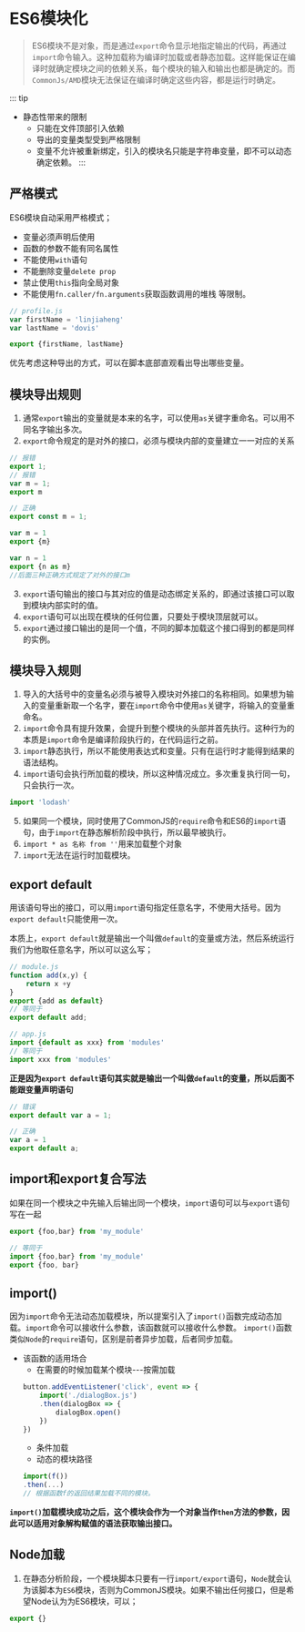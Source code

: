 # ES6模块化
> ES6模块不是对象，而是通过`export`命令显示地指定输出的代码，再通过`import`命令输入。这种加载称为编译时加载或者静态加载。这样能保证在编译时就确定模块之间的依赖关系，每个模块的输入和输出也都是确定的。而`CommonJs/AMD`模块无法保证在编译时确定这些内容，都是运行时确定。

::: tip
+ 静态性带来的限制
    - 只能在文件顶部引入依赖
    - 导出的变量类型受到严格限制
    - 变量不允许被重新绑定，引入的模块名只能是字符串变量，即不可以动态确定依赖。
:::

## 严格模式
ES6模块自动采用严格模式；
- 变量必须声明后使用
- 函数的参数不能有同名属性
- 不能使用`with`语句
- 不能删除变量`delete prop`
- 禁止使用`this`指向全局对象
- 不能使用`fn.caller/fn.arguments`获取函数调用的堆栈
等限制。

```js
// profile.js
var firstName = 'linjiaheng'
var lastName = 'dovis'

export {firstName, lastName}
```
优先考虑这种导出的方式，可以在脚本底部直观看出导出哪些变量。

## 模块导出规则
1. 通常`export`输出的变量就是本来的名字，可以使用`as`关键字重命名。可以用不同名字输出多次。
2. `export`命令规定的是对外的接口，必须与模块内部的变量建立一一对应的关系
```js
// 报错
export 1;
// 报错
var m = 1;
export m

// 正确
export const m = 1;

var m = 1
export {m}

var n = 1
export {n as m}
//后面三种正确方式规定了对外的接口m
```
3. `export`语句输出的接口与其对应的值是动态绑定关系的，即通过该接口可以取到模块内部实时的值。
4. `export`语句可以出现在模块的任何位置，只要处于模块顶层就可以。
5. `export`通过接口输出的是同一个值，不同的脚本加载这个接口得到的都是同样的实例。

## 模块导入规则
1. 导入的大括号中的变量名必须与被导入模块对外接口的名称相同。如果想为输入的变量重新取一个名字，要在`import`命令中使用`as`关键字，将输入的变量重命名。
2. `import`命令具有提升效果，会提升到整个模块的头部并首先执行。这种行为的本质是`import`命令是编译阶段执行的，在代码运行之前。
3. `import`静态执行，所以不能使用表达式和变量。只有在运行时才能得到结果的语法结构。
4. `import`语句会执行所加载的模块，所以这种情况成立。多次重复执行同一句，只会执行一次。
```js
import 'lodash'
```
5. 如果同一个模块，同时使用了CommonJS的`require`命令和ES6的`import`语句，由于`import`在静态解析阶段中执行，所以最早被执行。
6. `import * as 名称 from ''`用来加载整个对象
7. `import`无法在运行时加载模块。

## export default
用该语句导出的接口，可以用`import`语句指定任意名字，不使用大括号。因为`export default`只能使用一次。

本质上，`export default`就是输出一个叫做`default`的变量或方法，然后系统运行我们为他取任意名字，所以可以这么写；
```js
// module.js
function add(x,y) {
    return x +y
}
export {add as default}
// 等同于
export default add;

// app.js
import {default as xxx} from 'modules'
// 等同于
import xxx from 'modules'
```
**正是因为`export default`语句其实就是输出一个叫做`default`的变量，所以后面不能跟变量声明语句**
```js
// 错误
export default var a = 1;

// 正确
var a = 1
export default a;
```

## import和export复合写法
如果在同一个模块之中先输入后输出同一个模块，`import`语句可以与`export`语句写在一起
```js
export {foo,bar} from 'my_module'

// 等同于
import {foo,bar} from 'my_module'
export {foo, bar}
```

## import()
因为`import`命令无法动态加载模块，所以提案引入了`import()`函数完成动态加载。`import`命令可以接收什么参数，该函数就可以接收什么参数。
`import()`函数类似`Node`的`require`语句，区别是前者异步加载，后者同步加载。

+ 该函数的适用场合
    - 在需要的时候加载某个模块---按需加载
    ```js
    button.addEventListener('click', event => {
        import('./dialogBox.js')
        .then(dialogBox => {
            dialogBox.open()
        })
    })
    ```
    - 条件加载
    - 动态的模块路径
    ```js
    import(f())
    .then(...)
    // 根据函数f的返回结果加载不同的模块。
    ```

**`import()`加载模块成功之后，这个模块会作为一个对象当作`then`方法的参数，因此可以适用对象解构赋值的语法获取输出接口。**

## Node加载
1. 在静态分析阶段，一个模块脚本只要有一行`import/export`语句，`Node`就会认为该脚本为`ES6`模块，否则为CommonJS模块。如果不输出任何接口，但是希望Node认为为ES6模块，可以；
```js
export {}
```